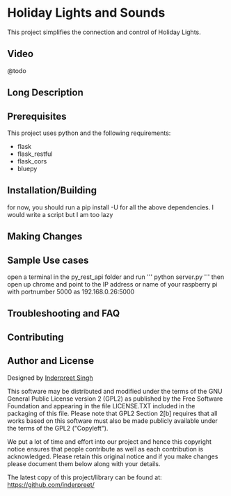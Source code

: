 # Holiday Lights and Sounds 

This project simplifies the connection and control of Holiday Lights.

## Video

@todo

## Long Description


## Prerequisites

This project uses python and the following requirements:
- flask
- flask_restful
- flask_cors
- bluepy

## Installation/Building
for now, you should run a pip install -U for all the above dependencies. I would write a script but I am too lazy

## Making Changes

## Sample Use cases 
open a terminal in the py_rest_api folder and run
'''
    python server.py
'''
then open up chrome and point to the IP address or name of your raspberry pi with portnumber 5000 as
192.168.0.26:5000



## Troubleshooting and FAQ

## Contributing

## Author and License

Designed by [Inderpreet Singh](https://inderpreet.github.io)

This software may be distributed and modified under the terms of the GNU
General Public License version 2 (GPL2) as published by the Free Software
Foundation and appearing in the file LICENSE.TXT included in the packaging of
this file. Please note that GPL2 Section 2[b] requires that all works based
on this software must also be made publicly available under the terms of
the GPL2 ("Copyleft").

We put a lot of time and effort into our project and hence this copyright 
notice ensures that people contribute as well as each contribution is 
acknowledged. Please retain this original notice and if you make changes
please document them below along with your details.

The latest copy of this project/library can be found at: 
https://github.com/inderpreet/
